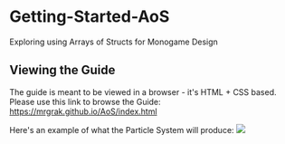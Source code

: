 # Getting-Started-AoS

Exploring using Arrays of Structs for Monogame Design

## Viewing the Guide
The guide is meant to be viewed in a browser - it's HTML + CSS based.  
Please use this link to browse the Guide:   
https://mrgrak.github.io/AoS/index.html


Here's an example of what the Particle System will produce:
![](https://mrgrak.github.io/AoS/AoS_example_001.gif)

